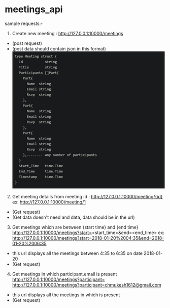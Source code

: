 # meetings_api

sample requests:-

1. Create new meeting :
http://127.0.0.1:10000/meetings 
  - (post request) 
  - (post data should contain json in this format)
  ![alt text](https://github.com/1-mukesh-1/meetings_api/blob/main/img/meetings.PNG)
  
2. Get meeting details from meeting id :
http://127.0.0.1:10000/meeting/{id} ex: http://127.0.0.1:10000/meeting/1
  - (Get request)
  - (Get data doesn't need and data, data should be in the url)

3. Get meetings which are between {start time} and {end time}
http://127.0.0.1:10000/meetings?start=<start_time>&end=<end_time>
ex: http://127.0.0.1:10000/meetings?start=2018-01-20%2004:35&end=2018-01-20%2006:35
  - this url displays all the meetings between 4:35 to 6:35 on date 2018-01-20
  - (Get request)

4. Get meetings in which participant.email is present
http://127.0.0.1:10000/meetings?participant=<email>
http://127.0.0.1:10000/meetings?participant=chmukesh1612@gmail.com
  - this url displays all the meetings in which <email> is present
  - (Get request)
